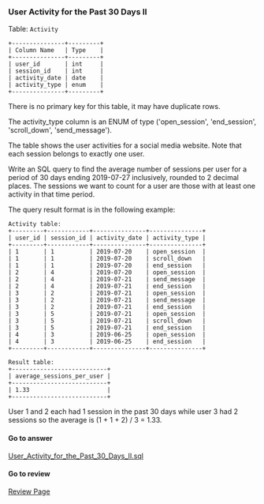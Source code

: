 ### User Activity for the Past 30 Days II


Table: `Activity`

```
+---------------+---------+
| Column Name   | Type    |
+---------------+---------+
| user_id       | int     |
| session_id    | int     |
| activity_date | date    |
| activity_type | enum    |
+---------------+---------+
```
There is no primary key for this table, it may have duplicate rows.

The activity_type column is an ENUM of type ('open_session', 'end_session', 'scroll_down', 'send_message').

The table shows the user activities for a social media website.
Note that each session belongs to exactly one user.
 

Write an SQL query to find the average number of sessions per user for a period of 30 days ending 2019-07-27 inclusively, rounded to 2 decimal places. The sessions we want to count for a user are those with at least one activity in that time period.

The query result format is in the following example:

```
Activity table:
+---------+------------+---------------+---------------+
| user_id | session_id | activity_date | activity_type |
+---------+------------+---------------+---------------+
| 1       | 1          | 2019-07-20    | open_session  |
| 1       | 1          | 2019-07-20    | scroll_down   |
| 1       | 1          | 2019-07-20    | end_session   |
| 2       | 4          | 2019-07-20    | open_session  |
| 2       | 4          | 2019-07-21    | send_message  |
| 2       | 4          | 2019-07-21    | end_session   |
| 3       | 2          | 2019-07-21    | open_session  |
| 3       | 2          | 2019-07-21    | send_message  |
| 3       | 2          | 2019-07-21    | end_session   |
| 3       | 5          | 2019-07-21    | open_session  |
| 3       | 5          | 2019-07-21    | scroll_down   |
| 3       | 5          | 2019-07-21    | end_session   |
| 4       | 3          | 2019-06-25    | open_session  |
| 4       | 3          | 2019-06-25    | end_session   |
+---------+------------+---------------+---------------+

Result table:
+---------------------------+ 
| average_sessions_per_user |
+---------------------------+ 
| 1.33                      |
+---------------------------+ 
```

User 1 and 2 each had 1 session in the past 30 days while user 3 had 2 sessions so the average is (1 + 1 + 2) / 3 = 1.33.


####  Go to answer

[User_Activity_for_the_Past_30_Days_II.sql](https://github.com/Kelv1nYu/LeetCode_Practices/blob/master/Code/User_Activity_for_the_Past_30_Days_II.sql)

#### Go to review

[Review Page](https://github.com/Kelv1nYu/LeetCode_Practices/blob/master/ReviewPage.md)